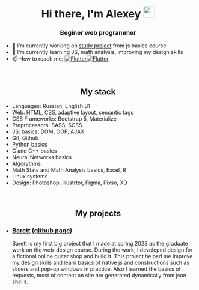 <h1 align="center">Hi there, I'm Alexey 
<img src="https://github.com/blackcater/blackcater/raw/main/images/Hi.gif" height="30"/></h1>
<h3 align="center">Beginer web programmer</h3>

- 🔭 I’m currently working on <a href="https://github.com/Gjils/FoodSite">study project</a> from js basics course
- 🌱 I’m currently learning JS, math analysis, improving my design skills
- 📫 How to reach me: [![Flutter](https://img.shields.io/badge/Telergam-@Gjils-1E90FF?style=flat&logo=telegram)](https://t.me/gjils)[![Flutter](https://img.shields.io/badge/Spotify-gicha_enjoyer-3CB371?style=flat&logo=spotify)](https://open.spotify.com/user/w62wi5pkbmtrgakqaxuy4wj80?si=fed0f11ec49d4b8c)
</br>
<h2 align="center">My stack</h2>

* Languages: Russian, English B1
* Web: HTML, CSS, adaptive layout, semantic tags
* CSS Frameworks: Bootstrap 5, Materialize 
* Preprocessors: SASS, SCSS
* JS: basics, DOM, OOP, AJAX
* Git, Github
* Python basics
* C and C++ basics
* Neural Networks basics
* Algorythms
* Math Stats and Math Analysis basics, Excel, R
* Linux systems
* Design: Photoshop, Illustrtor, Figma, Pixso, XD
</br>
<h2 align="center">My projects</h2>
</hr>

* ### [Barett](http://barett.wd.bytic.ru) ([github page](https://github.com/Gjils/Barett))
  Barett is my first big project that I made at spring 2023 as the graduate work on the web-design course. During the work, I developed design for a fictional online guitar shop and build it. This project   helped me improve my design skills and learn basics of native js and constructions such as sliders and pop-up windows in practice. Also I learned the basics of requests, most of content on site are generated dynamically from json shells.
</hr>
</br>
